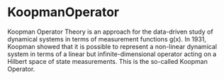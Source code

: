 # KoopmanOperator
Koopman Operator Theory is an approach for the data-driven study of dynamical
systems in terms of measurement functions g(x).
In 1931, Koopman showed that it is possible to represent a non-linear dynamical
system in terms of a linear but infinite-dimensional operator acting on a Hilbert
space of state measurements. This is the so-called Koopman Operator.
